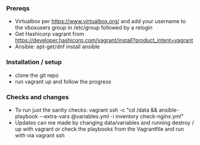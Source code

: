 ### Prereqs

- Virtualbox per https://www.virtualbox.org/ and add your username to the vboxusers group in /etc/group followed by a relogin
- Get Hashicorp vagrant from https://developer.hashicorp.com/vagrant/install?product_intent=vagrant
- Ansible: apt-get/dnf install ansible


### Installation / setup

- clone the git repo
- run vagrant up and follow the progress


### Checks and changes

- To run just the sanity checks: vagrant ssh -c "cd /data && ansible-playbook --extra-vars @variables.yml -i inventory check-nginx.yml" 
- Updates can me made by changing data/variables and running destroy / up with vagrant or check the playbooks from the Vagrantfile and run with via vagrant ssh
